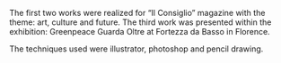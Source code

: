 The first two works were realized for “Il Consiglio” magazine with the theme: art, culture and future. The third work was presented within the exhibition: Greenpeace Guarda Oltre at Fortezza da Basso in Florence. 

The techniques used were illustrator, photoshop and pencil drawing.
